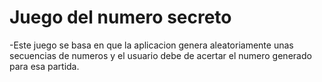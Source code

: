 <h1>Juego del numero secreto</h1>
-Este juego se basa en que la aplicacion genera aleatoriamente unas secuencias de numeros y el usuario debe de acertar el numero generado para esa partida.
